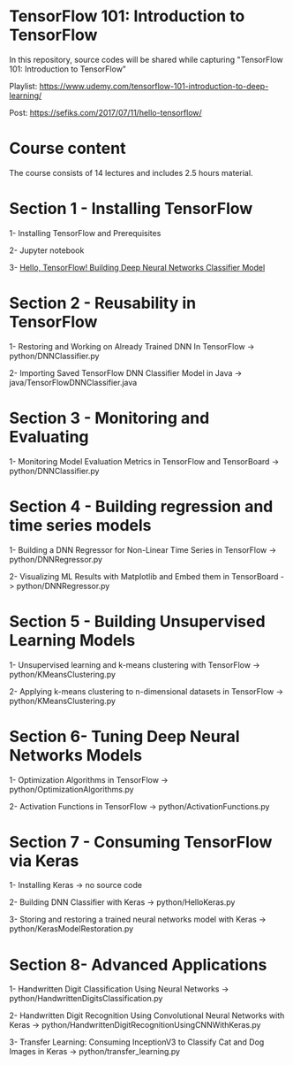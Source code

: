 # TensorFlow 101: Introduction to TensorFlow

In this repository, source codes will be shared while capturing "TensorFlow 101: Introduction to TensorFlow"

Playlist: https://www.udemy.com/tensorflow-101-introduction-to-deep-learning/

Post: https://sefiks.com/2017/07/11/hello-tensorflow/

# Course content

The course consists of 14 lectures and includes 2.5 hours material.

# Section 1 - Installing TensorFlow

1- Installing TensorFlow and Prerequisites

2- Jupyter notebook

3- [Hello, TensorFlow! Building Deep Neural Networks Classifier Model](python/DNNClassifier.py)

# Section 2 - Reusability in TensorFlow

1- Restoring and Working on Already Trained DNN In TensorFlow -> python/DNNClassifier.py

2- Importing Saved TensorFlow DNN Classifier Model in Java -> java/TensorFlowDNNClassifier.java

# Section 3 - Monitoring and Evaluating

1- Monitoring Model Evaluation Metrics in TensorFlow and TensorBoard -> python/DNNClassifier.py

# Section 4 - Building regression and time series models

1- Building a DNN Regressor for Non-Linear Time Series in TensorFlow -> python/DNNRegressor.py

2- Visualizing ML Results with Matplotlib and Embed them in TensorBoard -> python/DNNRegressor.py

# Section 5 - Building Unsupervised Learning Models

1- Unsupervised learning and k-means clustering with TensorFlow -> python/KMeansClustering.py

2- Applying k-means clustering to n-dimensional datasets in TensorFlow -> python/KMeansClustering.py

# Section 6- Tuning Deep Neural Networks Models

1- Optimization Algorithms in TensorFlow -> python/OptimizationAlgorithms.py

2- Activation Functions in TensorFlow -> python/ActivationFunctions.py

# Section 7 - Consuming TensorFlow via Keras

1- Installing Keras -> no source code

2- Building DNN Classifier with Keras -> python/HelloKeras.py

3- Storing and restoring a trained neural networks model with Keras -> python/KerasModelRestoration.py

# Section 8- Advanced Applications

1- Handwritten Digit Classification Using Neural Networks -> python/HandwrittenDigitsClassification.py

2- Handwritten Digit Recognition Using Convolutional Neural Networks with Keras -> python/HandwrittenDigitRecognitionUsingCNNWithKeras.py

3- Transfer Learning: Consuming InceptionV3 to Classify Cat and Dog Images in Keras -> python/transfer_learning.py

